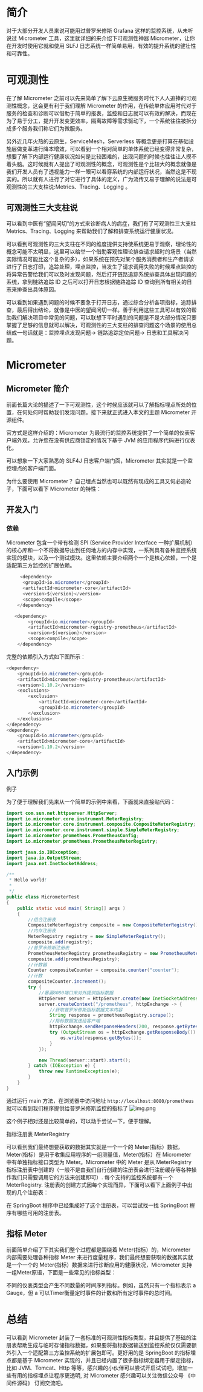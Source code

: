​
# 简介
对于大部分开发人员来说可能用过普罗米修斯 Grafana 这样的监控系统，从未听说过 Micrometer 工具，这里就详细的来介绍下可观测性神器 Micrometer，让你在开发时使用它就和使用 SLFJ 日志系统一样简单易用，有效的提升系统的健壮性和可靠性。

# 可观测性
在了解 Micrometer 之前可以先来简单了解下云原生微服务时代下人人追捧的可观测性概念，这会更有利于我们理解 Micrometer 的作用，在传统单体应用时代对于服务的检查和诊断可以借助于简单的报表，监控和日志就可以有效的解决，而现在为了易于分工，提升开发变更效率，隔离故障等需求驱动下，一个系统往往被拆分成多个服务我们称它们为微服务。

另外近几年火热的云原生，ServiceMesh，Serverless 等概念更是打算在基础设施层做变革进行降本增效，可以看到一个相对简单的单体系统已经变得非常复杂，想要了解下内部运行健康状况如何是比较困难的，出现问题的时候也往往让人摸不着头脑。这时候就有人提出了可观测性的概念，可观测性是个比较大的概念就像是我们开发人员有了透视能力一样一眼可以看穿系统的内部运行状况，当然这是不现实的。所以就有人进行了对它进行了具体的定义，广为流传又易于理解的说法是可观测性的三大支柱说:Metrics、Tracing、Logging 。

## 可观测性三大支柱说
可以看到中医有“望闻问切”的方式来诊断病人的病症，我们有了可观测性三大支柱 Metrics、Tracing、Logging 来帮助我们了解和排查系统运行健康状况。




可以看到可观测性的三大支柱在不同的维度提供支持使系统更易于观察，理论性的概念可能不太明显，这里可以给举一个借助客观性理论排查请求超时的场景（当然实际情况可能比这个复杂的多），如果系统在预先对某个服务消费者和生产者请求进行了日志打印，追踪处理，埋点监控，当发生了请求调用失败的时候埋点监控的将异常告警给我们可以及时发现问题，然后打开链路追踪系统排查具体出现问题的系统，拿到链路追踪 ID 之后可以打开日志根据链路追踪 ID 查询到所有相关的日志来排查出具体原因。

可以看到如果遇到问题的时候不要急于打开日志，通过综合分析各项指标，追踪排查，最后得出结论，就像是中医的望闻问切一样。善于利用这些工具可以有效的帮助我们解决项目中常见的问题，可以联想下平时遇到的问题是不是大部分情况只要掌握了足够的信息就可以解决，可观测性的三大支柱的排查问题这个场景的使用总结成一句话就是：监控埋点发现问题-> 链路追踪定位问题-> 日志和工具解决问题。

# Micrometer
## Micrometer 简介
前面长篇大论的描述了一下可观测性，这个时候应该就可以了解指标埋点所处的位置，在何处何时帮助我们发现问题。接下来就正式进入本文的主题 Micrometer 开源组件。

官方式是这样介绍的：Micrometer 为最流行的监控系统提供了一个简单的仪表客户端外观，允许您在没有供应商锁定的情况下基于 JVM 的应用程序代码进行仪表化。

可以想象一下大家熟悉的 SLF4J 日志客户端门面，Micrometer 其实就是一个监控埋点的客户端门面。

为什么要使用 Micrometer？
自己埋点当然也可以既然有现成的工具又何必造轮子，下面可以看下 Micrometer 的特性：





## 开发入门
### 依赖
Micrometer 包含一个带有检测 SPI (Service Provider Interface 一种扩展机制）的核心库和一个不将数据导出到任何地方的内存中实现，一系列具有各种监控系统实现的模块，以及一个测试模块。这里依赖主要介绍两个一个是核心依赖，一个是适配第三方监控的扩展依赖。

```java
     <dependency>
      <groupId>io.micrometer</groupId>
      <artifactId>micrometer-core</artifactId>
      <version>${version}</version>
      <scope>compile</scope>
    </dependency>
```


```java
   <dependency>
        <groupId>io.micrometer</groupId>
        <artifactId>micrometer-registry-prometheus</artifactId>
        <version>${version}</version>
        <scope>compile</scope>
    </dependency>
```


完整的依赖引入方式如下图所示：
```java
<dependency>
    <groupId>io.micrometer</groupId>
    <artifactId>micrometer-registry-prometheus</artifactId>
    <version>1.10.2</version>
    <exclusions>
        <exclusion>
            <artifactId>micrometer-core</artifactId>
            <groupId>io.micrometer</groupId>
        </exclusion>
    </exclusions>
</dependency>
<dependency>
    <groupId>io.micrometer</groupId>
    <artifactId>micrometer-core</artifactId>
    <version>1.10.2</version>
</dependency>
```


## 入门示例
例子

为了便于理解我们先来从一个简单的示例中来看，下面就来直接贴代码：
```java
import com.sun.net.httpserver.HttpServer;
import io.micrometer.core.instrument.MeterRegistry;
import io.micrometer.core.instrument.composite.CompositeMeterRegistry;
import io.micrometer.core.instrument.simple.SimpleMeterRegistry;
import io.micrometer.prometheus.PrometheusConfig;
import io.micrometer.prometheus.PrometheusMeterRegistry;

import java.io.IOException;
import java.io.OutputStream;
import java.net.InetSocketAddress;

/**
 * Hello world!
 *
 */
public class MicrometerTest
{
    public static void main( String[] args )
    {
        //组合注册表
        CompositeMeterRegistry composite = new CompositeMeterRegistry();
        //内存注册表
        MeterRegistry registry = new SimpleMeterRegistry();
        composite.add(registry);
        //普罗米修斯注册表
        PrometheusMeterRegistry prometheusRegistry = new PrometheusMeterRegistry(PrometheusConfig.DEFAULT);
        composite.add(prometheusRegistry);
        //计数器
        Counter compositeCounter = composite.counter("counter");
        //计数
        compositeCounter.increment();
        try {
            //暴漏8080端口来对外提供指标数据
            HttpServer server = HttpServer.create(new InetSocketAddress(8080), 0);
            server.createContext("/prometheus", httpExchange -> {
                //获取普罗米修斯指标数据文本内容
                String response = prometheusRegistry.scrape();
                //指标数据发送给客户端
                httpExchange.sendResponseHeaders(200, response.getBytes().length);
                try (OutputStream os = httpExchange.getResponseBody()) {
                    os.write(response.getBytes());
                }
            });

            new Thread(server::start).start();
        } catch (IOException e) {
            throw new RuntimeException(e);
        }
    }
}
```


通过运行 main 方法，在浏览器中访问地址 `http://localhost:8080/prometheus` 就可以看到我们程序提供给普罗米修斯监控的指标了
![img.png](/img/chapter_post/img.png)

这个例子相对还是比较简单的，可以动手尝试一下，便于理解。

指标注册表 MeterRegistry

可以看到我们最终想要获取的数据其实就是一个一个的 Meter(指标）数据，Meter(指标）是用于收集应用程序的一组测量值，Meter(指标）在 Micrometer 中有单独指标接口类型为 Meter。Micrometer 中的 Meter 是从 MeterRegistry 指标注册表中创建的（一般不是由我们自行创建的注册表会进行注册缓存等各种操作我们只需要调用它的方法来创建即可）. 每个支持的监控系统都有一个 MeterRegistry. 注册表的创建方式因每个实现而异，下面可以看下上面例子中出现的几个注册表：




在 SpringBoot 程序中已经集成好了这个注册表，可以尝试找一找 SpringBoot 程序有哪些可用的注册表。

## 指标 Meter

前面简单介绍了下其实我们整个过程都是围绕着 Meter(指标）的，Micrometer 内部需要处理各种指标 Meter 来进行度量程序，我们最终想要获取的数据其实就是一个一个的 Meter(指标）数据来进行诊断应用的健康状况，Micrometer 支持一组Meter原语，下面是一些常见的指标类型：









不同的仪表类型会产生不同数量的时间序列指标。例如，虽然只有一个指标表示 a Gauge，但 a 可以Timer衡量定时事件的计数和所有定时事件的总时间。

# 总结
可以看到 Micrometer 封装了一套标准的可观测性指标类型，并且提供了基础的注册表帮助生成与临时存储指标数据，如果要将指标数据输送到监控系统仅仅需要额外引入一个适配第三方监控系统的扩展包即可。更好用的是 SpringBoot 的指标埋点都是基于 Micrometer 实现的，并且已经内置了很多指标绑定器用于绑定指标，比如 JVM、Tomcat、Http 等等，感兴趣的小伙伴可以尝试开启试试吧，增加一些有用的指标埋点让程序更透明, 对 Micrometer 感兴趣可以关注微信公众号 《中间件源码》 订阅交流吧。

 